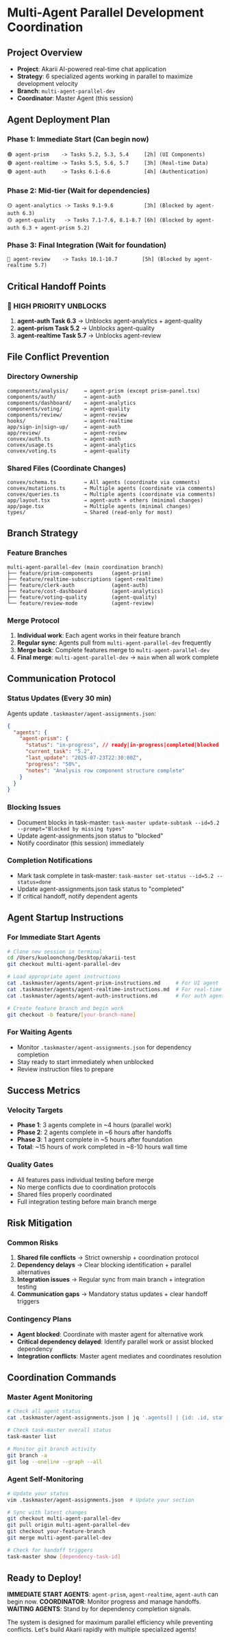 # Multi-Agent Parallel Development Coordination

## Project Overview

- **Project**: Akarii AI-powered real-time chat application
- **Strategy**: 6 specialized agents working in parallel to maximize development velocity
- **Branch**: `multi-agent-parallel-dev`
- **Coordinator**: Master Agent (this session)

## Agent Deployment Plan

### Phase 1: Immediate Start (Can begin now)

```
🟢 agent-prism    -> Tasks 5.2, 5.3, 5.4     [2h] (UI Components)
🟢 agent-realtime -> Tasks 5.5, 5.6, 5.7     [3h] (Real-time Data)
🟢 agent-auth     -> Tasks 6.1-6.6           [4h] (Authentication)
```

### Phase 2: Mid-tier (Wait for dependencies)

```
🟡 agent-analytics -> Tasks 9.1-9.6          [3h] (Blocked by agent-auth 6.3)
🟡 agent-quality   -> Tasks 7.1-7.6, 8.1-8.7 [6h] (Blocked by agent-auth 6.3 + agent-prism 5.2)
```

### Phase 3: Final Integration (Wait for foundation)

```
🔴 agent-review    -> Tasks 10.1-10.7        [5h] (Blocked by agent-realtime 5.7)
```

## Critical Handoff Points

### 🚨 HIGH PRIORITY UNBLOCKS

1. **agent-auth Task 6.3** → Unblocks agent-analytics + agent-quality
2. **agent-prism Task 5.2** → Unblocks agent-quality
3. **agent-realtime Task 5.7** → Unblocks agent-review

## File Conflict Prevention

### Directory Ownership

```
components/analysis/     → agent-prism (except prism-panel.tsx)
components/auth/         → agent-auth
components/dashboard/    → agent-analytics
components/voting/       → agent-quality
components/review/       → agent-review
hooks/                   → agent-realtime
app/sign-in|sign-up/     → agent-auth
app/review/              → agent-review
convex/auth.ts           → agent-auth
convex/usage.ts          → agent-analytics
convex/voting.ts         → agent-quality
```

### Shared Files (Coordinate Changes)

```
convex/schema.ts         → All agents (coordinate via comments)
convex/mutations.ts      → Multiple agents (coordinate via comments)
convex/queries.ts        → Multiple agents (coordinate via comments)
app/layout.tsx           → agent-auth + others (minimal changes)
app/page.tsx             → Multiple agents (minimal changes)
types/                   → Shared (read-only for most)
```

## Branch Strategy

### Feature Branches

```
multi-agent-parallel-dev (main coordination branch)
├── feature/prism-components      (agent-prism)
├── feature/realtime-subscriptions (agent-realtime)
├── feature/clerk-auth            (agent-auth)
├── feature/cost-dashboard        (agent-analytics)
├── feature/voting-quality        (agent-quality)
└── feature/review-mode           (agent-review)
```

### Merge Protocol

1. **Individual work**: Each agent works in their feature branch
2. **Regular sync**: Agents pull from `multi-agent-parallel-dev` frequently
3. **Merge back**: Complete features merge to `multi-agent-parallel-dev`
4. **Final merge**: `multi-agent-parallel-dev` → `main` when all work complete

## Communication Protocol

### Status Updates (Every 30 min)

Agents update `.taskmaster/agent-assignments.json`:

```json
{
  "agents": {
    "agent-prism": {
      "status": "in-progress", // ready|in-progress|completed|blocked
      "current_task": "5.2",
      "last_update": "2025-07-23T22:30:00Z",
      "progress": "50%",
      "notes": "Analysis row component structure complete"
    }
  }
}
```

### Blocking Issues

- Document blocks in task-master: `task-master update-subtask --id=5.2 --prompt="Blocked by missing types"`
- Update agent-assignments.json status to "blocked"
- Notify coordinator (this session) immediately

### Completion Notifications

- Mark task complete in task-master: `task-master set-status --id=5.2 --status=done`
- Update agent-assignments.json task status to "completed"
- If critical handoff, notify dependent agents

## Agent Startup Instructions

### For Immediate Start Agents

```bash
# Clone new session in terminal
cd /Users/kuoloonchong/Desktop/akarii-test
git checkout multi-agent-parallel-dev

# Load appropriate agent instructions
cat .taskmaster/agents/agent-prism-instructions.md     # For UI agent
cat .taskmaster/agents/agent-realtime-instructions.md  # For real-time agent
cat .taskmaster/agents/agent-auth-instructions.md      # For auth agent

# Create feature branch and begin work
git checkout -b feature/[your-branch-name]
```

### For Waiting Agents

- Monitor `.taskmaster/agent-assignments.json` for dependency completion
- Stay ready to start immediately when unblocked
- Review instruction files to prepare

## Success Metrics

### Velocity Targets

- **Phase 1**: 3 agents complete in ~4 hours (parallel work)
- **Phase 2**: 2 agents complete in ~6 hours after handoffs
- **Phase 3**: 1 agent complete in ~5 hours after foundation
- **Total**: ~15 hours of work completed in ~8-10 hours wall time

### Quality Gates

- All features pass individual testing before merge
- No merge conflicts due to coordination protocols
- Shared files properly coordinated
- Full integration testing before main branch merge

## Risk Mitigation

### Common Risks

1. **Shared file conflicts** → Strict ownership + coordination protocol
2. **Dependency delays** → Clear blocking identification + parallel alternatives
3. **Integration issues** → Regular sync from main branch + integration testing
4. **Communication gaps** → Mandatory status updates + clear handoff triggers

### Contingency Plans

- **Agent blocked**: Coordinate with master agent for alternative work
- **Critical dependency delayed**: Identify parallel work or assist blocked dependency
- **Integration conflicts**: Master agent mediates and coordinates resolution

## Coordination Commands

### Master Agent Monitoring

```bash
# Check all agent status
cat .taskmaster/agent-assignments.json | jq '.agents[] | {id: .id, status: .status, current_task: .current_task}'

# Check task-master overall status
task-master list

# Monitor git branch activity
git branch -a
git log --oneline --graph --all
```

### Agent Self-Monitoring

```bash
# Update your status
vim .taskmaster/agent-assignments.json  # Update your section

# Sync with latest changes
git checkout multi-agent-parallel-dev
git pull origin multi-agent-parallel-dev
git checkout your-feature-branch
git merge multi-agent-parallel-dev

# Check for handoff triggers
task-master show [dependency-task-id]
```

## Ready to Deploy!

**IMMEDIATE START AGENTS**: `agent-prism`, `agent-realtime`, `agent-auth` can begin now.
**COORDINATOR**: Monitor progress and manage handoffs.
**WAITING AGENTS**: Stand by for dependency completion signals.

The system is designed for maximum parallel efficiency while preventing conflicts. Let's build Akarii rapidly with multiple specialized agents!
